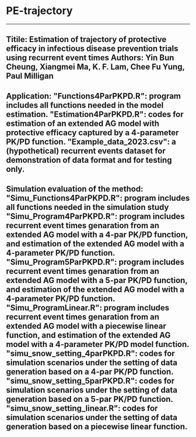 # PE-trajectory
-----------------------------------------------------------------------------------------------------------------------------------------
Titile: Estimation of trajectory of protective efficacy in infectious disease prevention trials using recurrent event times
Authors: Yin Bun Cheung, Xiangmei Ma, K. F. Lam, Chee Fu Yung, Paul Milligan
-----------------------------------------------------------------------------------------------------------------------------------------
Application:
"Functions4ParPKPD.R": program includes all functions needed in the model estimation.
"Estimation4ParPKPD.R": codes for estimation of an extended AG model with protective efficacy captured by a 4-parameter PK/PD function.
"Example_data_2023.csv": a (hypothetical) recurrent events dataset for demonstration of data format and for testing only.
-----------------------------------------------------------------------------------------------------------------------------------------
Simulation evaluation of the method:
"Simu_Functions4ParPKPD.R": program includes all functions needed in the simulation study
"Simu_Program4ParPKPD.R": program includes recurrent event times genaration from an extended AG model with a 4-par PK/PD function,
			                    and estimation of the extended AG model with a 4-parameter PK/PD function.
"Simu_Program5ParPKPD.R": program includes recurrent event times genaration from an extended AG model with a 5-par PK/PD function, 
			                    and estimation of the extended AG model with a 4-parameter PK/PD function. 
"Simu_ProgramLinear.R": program includes recurrent event times genaration from an extended AG model with a piecewise linear function, 
			                  and estimation of the extended AG model with a 4-parameter PK/PD model function. 
"simu_snow_setting_4parPKPD.R": codes for simulation scenarios under the setting of data generation based on a 4-par PK/PD function.
"simu_snow_setting_5parPKPD.R": codes for simulation scenarios under the setting of data generation based on a 5-par PK/PD function.
"simu_snow_setting_linear.R": codes for simulation scenarios under the setting of data generation based on a piecewise linear function.
-----------------------------------------------------------------------------------------------------------------------------------------

